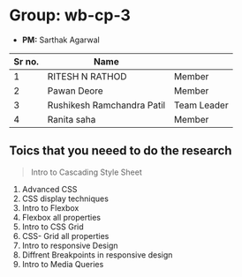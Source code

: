 # Group: wb-cp-3

* **PM:** Sarthak Agarwal

|Sr no.|Name||
|-|-|-|
|1|RITESH N RATHOD|Member|
|2|Pawan Deore|Member|
|3|Rushikesh Ramchandra Patil| Team Leader|
|4|Ranita saha|Member|

## Toics that you neeed to do the research

> Intro to Cascading Style Sheet

1. Advanced CSS
2.  CSS display techniques
3.  Intro to Flexbox
3.  Flexbox all properties
4. Intro to CSS Grid
5.  CSS- Grid all properties
6.  Intro to responsive Design
7.  Diffrent Breakpoints in responsive design
8.  Intro to Media Queries